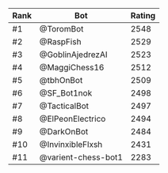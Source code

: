 Rank|Bot|Rating
---|---|---
#1|@ToromBot|2548
#2|@RaspFish|2529
#3|@GoblinAjedrezAI|2523
#4|@MaggiChess16|2512
#5|@tbhOnBot|2509
#6|@SF_Bot1nok|2498
#7|@TacticalBot|2497
#8|@ElPeonElectrico|2494
#9|@DarkOnBot|2484
#10|@InvinxibleFlxsh|2431
#11|@varient-chess-bot1|2283
